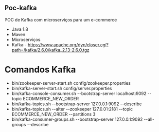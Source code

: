 ## Poc-kafka

POC de Kafka com microserviços para um e-commerce
* Java 1.8
* Maven
* Microserviços
* Kafka - https://www.apache.org/dyn/closer.cgi?path=/kafka/2.6.0/kafka_2.13-2.6.0.tgz

# Comandos Kafka 
* bin/zookeeper-server-start.sh config/zookeeper.properties
* bin/kafka-server-start.sh config/server.properties
* bin/kafka-console-consumer.sh --bootstrap-server localhost:9092 --topic ECOMMERCE_NEW_ORDER
* bin/kafka-topics.sh --bootstrap-server 127.0.0.1:9092 --describe
* bin/kafka-topics.sh --alter --zookeeper 127.0.01:2181 --topic ECOMMERCE_NEW_ORDER --partitions 3
* bin/kafka-consumer-groups.sh --bootstrap-server 127.0.0.1:9092 --all-groups --describe



